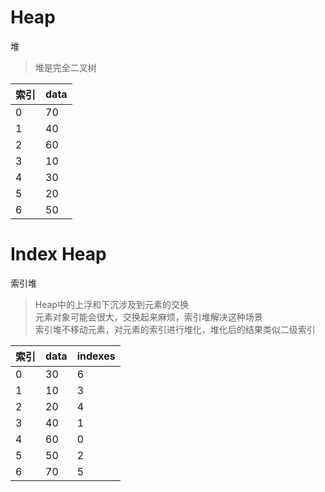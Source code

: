 # Heap
堆
> 堆是完全二叉树

| 索引 | data |
| :- | :- |
| 0 | 70 |
| 1 | 40 |
| 2 | 60 |
| 3 | 10 |
| 4 | 30 |
| 5 | 20 |
| 6 | 50 |

# Index Heap
索引堆
> Heap中的上浮和下沉涉及到元素的交换<br/>
> 元素对象可能会很大，交换起来麻烦，索引堆解决这种场景<br/>
> 索引堆不移动元素，对元素的索引进行堆化，堆化后的结果类似二级索引

| 索引 | data | indexes |
| :- | :- | :- |
| 0 | 30 | 6 |
| 1 | 10 | 3 |
| 2 | 20 | 4 |
| 3 | 40 | 1 |
| 4 | 60 | 0 |
| 5 | 50 | 2 |
| 6 | 70 | 5 |

